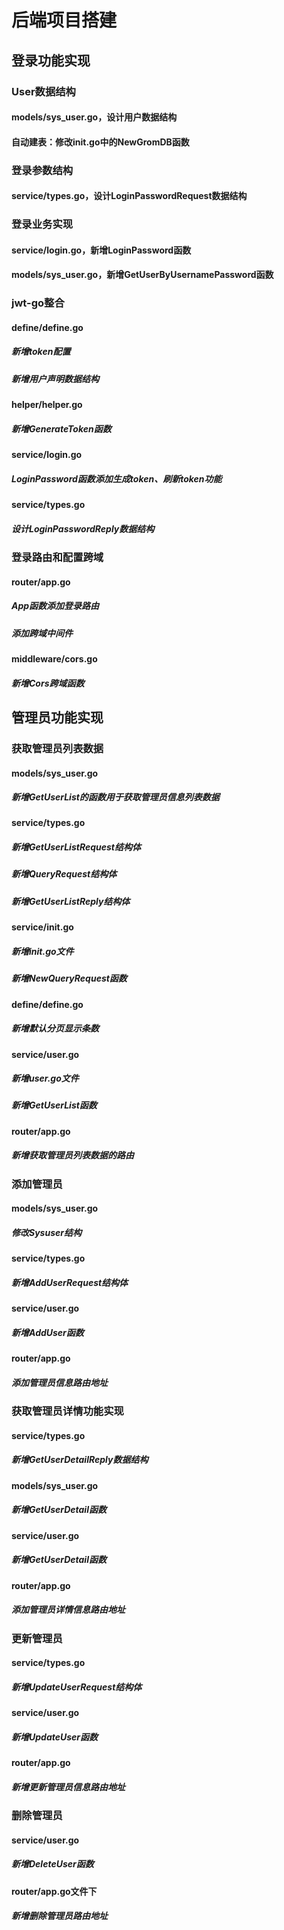 # 后端项目搭建

## 登录功能实现

### User数据结构

#### models/sys_user.go，设计用户数据结构

#### 自动建表：修改init.go中的NewGromDB函数

### 登录参数结构

#### service/types.go，设计LoginPasswordRequest数据结构

### 登录业务实现

#### service/login.go，新增LoginPassword函数

#### models/sys_user.go，新增GetUserByUsernamePassword函数

### jwt-go整合

#### define/define.go

##### 新增token配置

##### 新增用户声明数据结构

#### helper/helper.go

##### 新增GenerateToken函数

#### service/login.go

##### LoginPassword函数添加生成token、刷新token功能

#### service/types.go

##### 设计LoginPasswordReply数据结构

### 登录路由和配置跨域

#### router/app.go

##### App函数添加登录路由

##### 添加跨域中间件

#### middleware/cors.go

##### 新增Cors跨域函数

## 管理员功能实现

### 获取管理员列表数据

#### models/sys_user.go

##### 新增GetUserList的函数用于获取管理员信息列表数据

#### service/types.go

##### 新增GetUserListRequest结构体

##### 新增QueryRequest结构体

##### 新增GetUserListReply结构体

#### service/init.go

##### 新增init.go文件

##### 新增NewQueryRequest函数

#### define/define.go

##### 新增默认分页显示条数

#### service/user.go

##### 新增user.go文件

##### 新增GetUserList函数

#### router/app.go

##### 新增获取管理员列表数据的路由

### 添加管理员

#### models/sys_user.go

##### 修改Sysuser结构

#### service/types.go

##### 新增AddUserRequest结构体

#### service/user.go

##### 新增AddUser函数

#### router/app.go

##### 添加管理员信息路由地址

### 获取管理员详情功能实现

#### service/types.go

##### 新增GetUserDetailReply数据结构

#### models/sys_user.go

##### 新增GetUserDetail函数

#### service/user.go

##### 新增GetUserDetail函数

#### router/app.go

##### 添加管理员详情信息路由地址

### 更新管理员

#### service/types.go

##### 新增UpdateUserRequest结构体

#### service/user.go

##### 新增UpdateUser函数

#### router/app.go

##### 新增更新管理员信息路由地址

### 删除管理员

#### service/user.go

##### 新增DeleteUser函数

#### router/app.go文件下

##### 新增删除管理员路由地址
